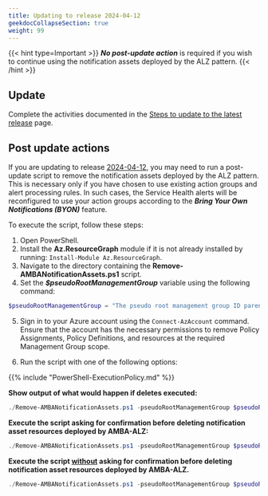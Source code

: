 ```yaml
---
title: Updating to release 2024-04-12
geekdocCollapseSection: true
weight: 99
---
```


{{< hint type=Important >}}
**_No post-update action_** is required if you wish to continue using the notification assets deployed by the ALZ pattern.
{{< /hint >}}

## Update

Complete the activities documented in the [Steps to update to the latest release](.._index#steps-to-update-to-the-latest-release) page.

## Post update actions

If you are updating to release [2024-04-12](../../../Overview/Whats-New#2024-04-12), you may need to run a post-update script to remove the notification assets deployed by the ALZ pattern. This is necessary only if you have chosen to use existing action groups and alert processing rules. In such cases, the Service Health alerts will be reconfigured to use your action groups according to the ***Bring Your Own Notifications (BYON)*** feature.

To execute the script, follow these steps:

1. Open PowerShell.
2. Install the **Az.ResourceGraph** module if it is not already installed by running: `Install-Module Az.ResourceGraph`.
3. Navigate to the directory containing the **Remove-AMBANotificationAssets.ps1** script.
4. Set the ***$pseudoRootManagementGroup*** variable using the following command:

  ```powershell
  $pseudoRootManagementGroup = "The pseudo root management group ID parenting the identity, management and connectivity management groups"
  ```

5. Sign in to your Azure account using the `Connect-AzAccount` command. Ensure that the account has the necessary permissions to remove Policy Assignments, Policy Definitions, and resources at the required Management Group scope.

6. Run the script with one of the following options:

  {{% include "PowerShell-ExecutionPolicy.md" %}}

  **Show output of what would happen if deletes executed:**

   ```powershell
   ./Remove-AMBANotificationAssets.ps1 -pseudoRootManagementGroup $pseudoRootManagementGroup -WhatIf
   ```

   **Execute the script asking for confirmation before deleting notification asset resources deployed by AMBA-ALZ:**

   ```powershell
   ./Remove-AMBANotificationAssets.ps1 -pseudoRootManagementGroup $pseudoRootManagementGroup
   ```

   **Execute the script <ins>without</ins> asking for confirmation before deleting notification asset resources deployed by AMBA-ALZ.**

   ```powershell
   ./Remove-AMBANotificationAssets.ps1 -pseudoRootManagementGroup $pseudoRootManagementGroup -Confirm:$false
   ```

